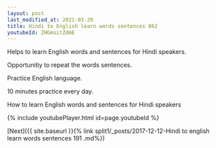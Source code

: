 ```yaml
---
layout: post
last_modified_at: 2021-03-29
title: Hindi to English learn words sentences 862 
youtubeId: ZHGmuitZdmE
---
```

 
 
Helps to learn English words and sentences for Hindi speakers.

Opportunitiy to repeat the words sentences. 

Practice English language. 
 
10 minutes practice every day. 
 
How to learn English words and sentences for Hindi speakers 
 
{% include youtubePlayer.html id=page.youtubeId %}
 
 
[Next]({{ site.baseurl }}{% link  split1/_posts/2017-12-12-Hindi to english learn words sentences 191 .md%})
 
